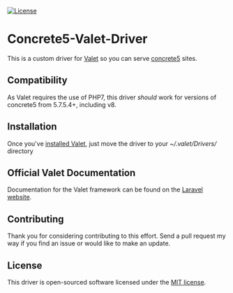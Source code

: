 [![License](https://poser.pugx.org/laravel/framework/license.svg)](https://github.com/skybluesofa/Concrete5-Valet-Driver)

# Concrete5-Valet-Driver
This is a custom driver for [Valet](https://laravel.com/docs/master/valet) so you can serve [concrete5](http://concrete5.org) sites.

## Compatibility

As Valet requires the use of PHP7, this driver *should* work for versions of concrete5 from 5.7.5.4+, including v8.

## Installation 

Once you've [installed Valet](https://laravel.com/docs/master/valet#installation), just move the driver to your *~/.valet/Drivers/* directory

## Official Valet Documentation

Documentation for the Valet framework can be found on the [Laravel website](https://laravel.com/docs/master/valet).

## Contributing

Thank you for considering contributing to this effort. Send a pull request my way if you find an issue or would like to make an update.

## License

This driver is open-sourced software licensed under the [MIT license](http://opensource.org/licenses/MIT).
